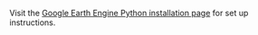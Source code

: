 Visit the [Google Earth Engine Python installation page](https://developers.google.com/earth-engine/python_install)
for set up instructions.
